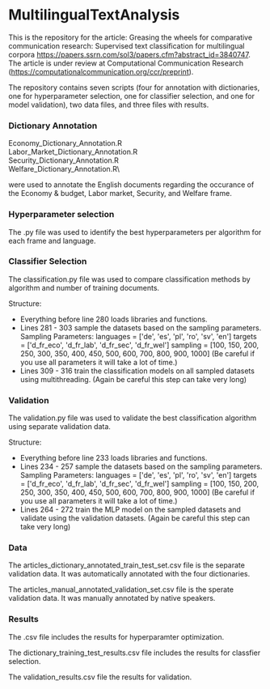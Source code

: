 # MultilingualTextAnalysis

This is the repository for the article:
Greasing the wheels for comparative communication research: Supervised text classification for multilingual corpora https://papers.ssrn.com/sol3/papers.cfm?abstract_id=3840747.
The article is under review at Computational Communication Research (https://computationalcommunication.org/ccr/preprint).


The repository contains seven scripts (four for annotation with dictionaries, one for hyperparameter selection, one for classifier selection, and one for model validation), two data files, and three files with results.


### Dictionary Annotation

Economy_Dictionary_Annotation.R\
Labor_Market_Dictionary_Annotation.R\
Security_Dictionary_Annotation.R\
Welfare_Dictionary_Annotation.R\

were used to annotate the English documents regarding the occurance of the Economy & budget, Labor market, Security, and Welfare frame. 

### Hyperparameter selection

The .py file was used to identify the best hyperparameters per algorithm for each frame and language.

### Classifier Selection
The classification.py file was used to compare classification methods by algorithm and number of training documents.

Structure:
- Everything before line 280 loads libraries and functions.
- Lines 281 - 303 sample the datasets based on the sampling parameters. 
Sampling Parameters:
languages = ['de', 'es', 'pl', 'ro', 'sv', 'en']
targets = ['d_fr_eco', 'd_fr_lab', 'd_fr_sec', 'd_fr_wel']
sampling = [100, 150, 200, 250, 300, 350,
            400, 450, 500, 600, 700, 800, 900, 1000]
(Be careful if you use all parameters it will take a lot of time.)
- Lines 309 - 316 train the classification models on all sampled datasets using multithreading.
(Again be careful this step can take very long)

### Validation
The validation.py file was used to validate the best classification algorithm using separate validation data.

Structure:
- Everything before line 233 loads libraries and functions.
- Lines 234 - 257 sample the datasets based on the sampling parameters. 
Sampling Parameters:
languages = ['de', 'es', 'pl', 'ro', 'sv', 'en']
targets = ['d_fr_eco', 'd_fr_lab', 'd_fr_sec', 'd_fr_wel']
sampling = [100, 150, 200, 250, 300, 350,
            400, 450, 500, 600, 700, 800, 900, 1000]
(Be careful if you use all parameters it will take a lot of time.)
- Lines 264 - 272 train the MLP model on the sampled datasets and validate using the validation datasets.
(Again be careful this step can take very long)

### Data

The articles_dictionary_annotated_train_test_set.csv file is the separate validation data. It was automatically annotated with the four dictionaries.

The articles_manual_annotated_validation_set.csv file is the sperate validation data. It was manually annotated by native speakers.

### Results

The .csv file includes the results for hyperparamter optimization.

The dictionary_training_test_results.csv file includes the results for classfier selection.

The validation_results.csv file the results for validation.




